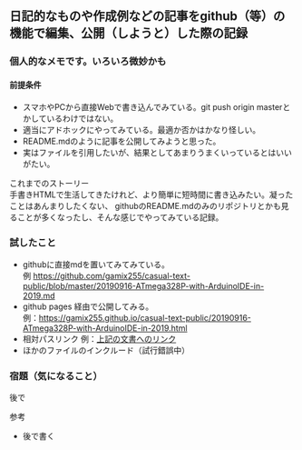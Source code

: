 ## 日記的なものや作成例などの記事をgithub（等）の機能で編集、公開（しようと）した際の記録

### 個人的なメモです。いろいろ微妙かも

#### 前提条件
- スマホやPCから直接Webで書き込んでみている。git push origin masterとかしているわけではない。
- 適当にアドホックにやってみている。最適か否かはかなり怪しい。
- README.mdのように記事を公開してみようと思った。
- 実はファイルを引用したいが、結果としてあまりうまくいっているとはいいがたい。

これまでのストーリー  
手書きHTMLで生活してきたけれど、より簡単に短時間に書き込みたい。凝ったことはあんまりしたくない、
githubのREADME.mdのみのリポジトリとかも見ることが多くなったし、そんな感じでやってみている記録。

### 試したこと
- githubに直接mdを置いてみてみている。<br>例 https://github.com/gamix255/casual-text-public/blob/master/20190916-ATmega328P-with-ArduinoIDE-in-2019.md 
- github pages 経由で公開してみる。<br>
  例：https://gamix255.github.io/casual-text-public/20190916-ATmega328P-with-ArduinoIDE-in-2019.html
- 相対パスリンク
  例：[上記の文書へのリンク](/20190916-ATmega328P-with-ArduinoIDE-in-2019.md)
- ほかのファイルのインクルード（試行錯誤中）<br>
<script src="https://gist-it.appspot.com/https://github.com/gamix255/t/blob/master/t"></script>



### 宿題（気になること）
後で


参考
- 後で書く
